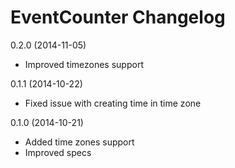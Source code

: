 # EventCounter Changelog

0.2.0 (2014-11-05)

* Improved timezones support

0.1.1 (2014-10-22)

* Fixed issue with creating time in time zone

0.1.0 (2014-10-21)

* Added time zones support
* Improved specs
